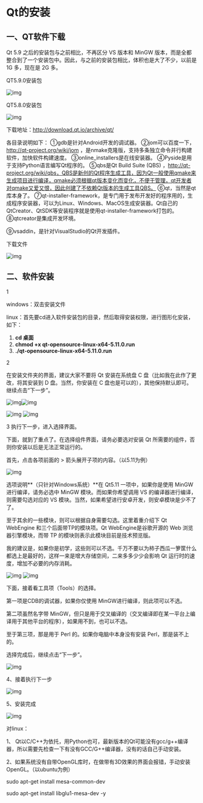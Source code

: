 # Qt的安装

## 一、QT软件下载

Qt 5.9 之后的安装包与之前相比，不再区分 VS 版本和 MinGW 版本，而是全都整合到了一个安装包中。因此，与之前的安装包相比，体积也是大了不少，以前是 1G 多，现在是 2G 多。

QT5.9.0安装包

![img](img/20180531140526558)

QT5.8.0安装包

![img](img/20180531152036788)

下载地址：http://download.qt.io/archive/qt/



各目录说明如下： 
①gdb是针对Android开发的调试器。 
②jom可以百度一下，http://qt-project.org/wiki/jom ，是nmake克隆版，支持多条独立命令并行构建软件，加快软件构建速度。
③online_installers是在线安装器。 
④Pyside是用于支持Python语言编写Qt程序的。 
⑤qbs是Qt Build Suite (QBS) ，http://qt-project.org/wiki/qbs，QBS是新创的Qt程序生成工具，因为Qt一般使用qmake来生成项目进行编译，qmake必须根据qt版本变化而变化，不便于管理，qt开发者对qmake又爱又恨，因此创建了不依赖Qt版本的生成工具QBS。
⑥qt，当然是qt库本身了。
⑦qt-installer-framework，是专门用于发布开发好的程序用的，生成程序安装器，可以为Linux、Windows、MacOS生成安装器。Qt自己的QtCreator、QtSDK等安装程序就是使用qt-installer-framework打包的。
⑧qtcreator是集成开发环境。 

⑨vsaddin，是针对VisualStudio的Qt开发插件。

下载文件

![img](img/20180531163405573)

## 二、软件安装

1

windows：双击安装文件



linux：首先要cd进入软件安装包的目录，然后取得安装权限，进行图形化安装，如下：

1. **cd 桌面**
2. **chmod +x qt-opensource-linux-x64-5.11.0.run**
3. **./qt-opensource-linux-x64-5.11.0.run** 

2 

在安装文件夹的界面，建议大家不要将 Qt 安装在系统盘 C 盘（比如我在此作了更改，将其安装到 D 盘。当然，你安装在 C 盘也是可以的），其他保持默认即可。继续点击“下一步”。

![img](img/2018053116420547)![img](img/20180531164255394)

![img](img/20180531164307558) ![img](img/20180531164906488)

3 执行下一步，进入选择界面。

下面，就到了重点了。在选择组件界面，请务必要选对安装 Qt 所需要的组件，否则你安装以后是无法正常运行的。

首先，点击各项前面的 > 箭头展开子项的内容。（以5.11为例）

![img](img/20180531165137123)



选项说明**（只针对Windows系统）**在 Qt5.11 一项中，如果你是使用 MinGW 进行编译，请务必选中 MinGW 模块。而如果你希望调用 VS 的编译器进行编译，则需要勾选对应的 VS 模块。当然，如果希望进行安卓开发，则安卓模块是少不了了。

至于其余的一些模块，则可以根据自身需要勾选。这里着重介绍下 Qt WebEngine 和三个后面带TP的模块项。Qt WebEngine是谷歌开源的 Web 浏览器引擎模块，而带 TP 的模块则表示此模块目前是技术预览版。

我的建议是，如果你是初学，这些则可以不选。千万不要以为柿子西瓜一箩筐什么都选上是最好的，这样一来是增大存储空间，二来多多少少会影响 Qt 运行时的速度，增加不必要的内存消耗。

![img](img/2018053116541823)
![img](img/20180531165639116)

下面，接着看工具项（Tools）的选择。

第一项是CDB的调试器，如果你仅使用 MinGW进行编译，则此项可以不选。

第二项虽然名字带 MinGW，但只是用于交叉编译的（交叉编译即在某一平台上编译用于其他平台的程序），如果用不到，也可以不选。

至于第三项，那是用于 Perl 的。如果你电脑中本身没有安装 Perl，那是装不上的。

选择完成后，继续点击“下一步”。

![img](img/20180531170157369)

4、接着执行下一步

![img](img/20180531170527711)

5、安装完成

![img](img/20180531171808878)



对linux：

1、 Qt以C/C++为依托，用Python也可，最新版本的Qt可能没有gcc/g++编译器，所以需要先检查一下有没有GCC/G++编译器，没有的话自己手动安装。

2、如果系统没有自带OpenGL库时，在做带有3D效果的界面会报错，手动安装OpenGL。（以ubuntu为例）

sudo apt-get install mesa-common-dev 

sudo apt-get install libglu1-mesa-dev -y